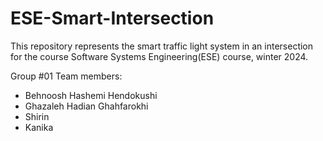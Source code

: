 # ESE-Smart-Intersection
This repository represents the smart traffic light system in an intersection for the course Software Systems Engineering(ESE) course, winter 2024.

Group #01
Team members:
- Behnoosh Hashemi Hendokushi
- Ghazaleh Hadian Ghahfarokhi 
- Shirin
- Kanika